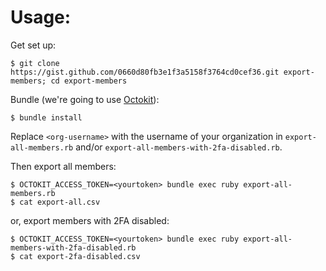 # Usage:

Get set up:

```shell
$ git clone https://gist.github.com/0660d80fb3e1f3a5158f3764cd0cef36.git export-members; cd export-members 
```

Bundle (we're going to use [Octokit](https://github.com/octokit/octokit.rb)):

```shell
$ bundle install
```

Replace `<org-username>` with the username of your organization in `export-all-members.rb` and/or `export-all-members-with-2fa-disabled.rb`.

Then export all members:

```shell
$ OCTOKIT_ACCESS_TOKEN=<yourtoken> bundle exec ruby export-all-members.rb
$ cat export-all.csv
```

or, export members with 2FA disabled:

```shell
$ OCTOKIT_ACCESS_TOKEN=<yourtoken> bundle exec ruby export-all-members-with-2fa-disabled.rb
$ cat export-2fa-disabled.csv
```
